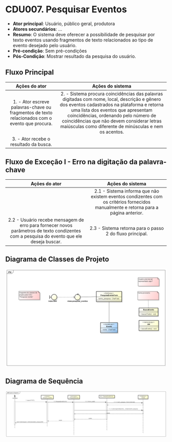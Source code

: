 # CDU007. Pesquisar Eventos

- **Ator principal**: Usuário, público geral, produtora
- **Atores secundários**: ...	 
- **Resumo**: O sistema deve oferecer a possibilidade de pesquisar por texto eventos usando fragmentos de texto relacionados ao tipo de evento desejado pelo usuário.
- **Pré-condição**: Sem pré-condições
- **Pós-Condição**: Mostrar resultado da pesquisa do usuário.

## Fluxo Principal 
| Ações do ator | Ações do sistema |
| :-----------------: | :-----------------: | 
| 1. - Ator escreve palavras-chave ou fragmentos de texto relacionados com o evento que procura. |2. - Sistema procura coincidências das palavras digitadas com nome, local, descrição e gênero dos eventos cadastrados na plataforma e retorna uma lista dos eventos que apresentam coincidências, ordenando pelo número de coincidências que não devem considerar letras maiúsculas como diferente de minúsculas e nem os acentos. |
|3. - Ator recebe o resultado da busca.


## Fluxo de Exceção I - Erro na digitação da palavra-chave
| Ações do ator | Ações do sistema |
| :-----------------: |:-----------------: | 
| |2.1 - Sistema informa que não existem eventos condizentes com os critérios fornecidos manualmente e retorna para a página anterior. |  
| 2.2 - Usuário recebe mensagem de erro para fornecer novos parâmetros de texto condizentes com a pesquisa do evento que ele deseja buscar.| 2.3 - Sistema retorna para o passo 2 do fluxo principal. |


## Diagrama de Classes de Projeto
![Diagrama de Classes de Projeto: Pesquisar Eventos](cduPesquisarEvento.png)

## Diagrama de Sequência
![Diagrama de Sequência: Pesquisar Eventos](Diagrama_de_Sequencia_Pesquisar_Evento.png)
